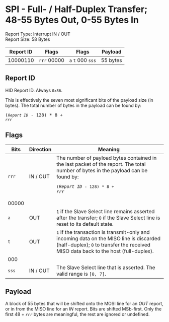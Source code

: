 
# SPI - Full- / Half-Duplex Transfer; 48-55 Bytes Out, 0-55 Bytes In
Report Type: Interrupt IN / OUT<br />
Report Size: 58 Bytes

| Report ID | Flags | Flags | Payload |
|-----------|-------|-------|---------|
| 10000110 | `rrr`&nbsp;00000 | `a`&nbsp;`t`&nbsp;000&nbsp;`sss` | 55 bytes |

## Report ID
HID Report ID.  Always `0x86`.

This is effectively the seven most significant bits of the payload size (in bytes).  The total number of bytes in the payload can be found by: <pre>(*`Report ID`* - 128) * 8 + *`rrr`*</pre>

## Flags

| Bits  | Direction | Meaning |
|-------|-----------|---------|
| `rrr` | IN / OUT  | The number of payload bytes contained in the last packet of the report.  The total number of bytes in the payload can be found by: <pre>(*`Report ID`* - 128) * 8 + *`rrr`*</pre> |
| 00000 |          |                                                                       |
| `a`   | OUT      | `1` if the Slave Select line remains asserted after the transfer; `0` if the Slave Select line is reset to its default state. |
| `t`   | OUT      | `1` if the transaction is transmit-only and incoming data on the MISO line is discarded (half-duplex); `0` to transfer the received MISO data back to the host (full-duplex). |
| 000   |          |                                                                       |
| `sss` | IN / OUT | The Slave Select line that is asserted.  The valid range is `[0, 7]`. |

## Payload
A block of 55 bytes that will be shifted onto the MOSI line for an *OUT* report, or in from the MISO line for an *IN* report.  Bits are shifted MSb-first.  Only the first 48 + *`rrr`* bytes are meaningful, the rest are ignored or undefined.
